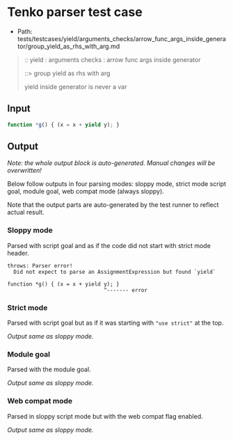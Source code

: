 # Tenko parser test case

- Path: tests/testcases/yield/arguments_checks/arrow_func_args_inside_generator/group_yield_as_rhs_with_arg.md

> :: yield : arguments checks : arrow func args inside generator
>
> ::> group yield as rhs with arg
>
> yield inside generator is never a var

## Input


`````js
function *g() { (x = x + yield y); }
`````

## Output

_Note: the whole output block is auto-generated. Manual changes will be overwritten!_

Below follow outputs in four parsing modes: sloppy mode, strict mode script goal, module goal, web compat mode (always sloppy).

Note that the output parts are auto-generated by the test runner to reflect actual result.

### Sloppy mode

Parsed with script goal and as if the code did not start with strict mode header.

`````
throws: Parser error!
  Did not expect to parse an AssignmentExpression but found `yield`

function *g() { (x = x + yield y); }
                               ^------- error
`````

### Strict mode

Parsed with script goal but as if it was starting with `"use strict"` at the top.

_Output same as sloppy mode._

### Module goal

Parsed with the module goal.

_Output same as sloppy mode._

### Web compat mode

Parsed in sloppy script mode but with the web compat flag enabled.

_Output same as sloppy mode._
